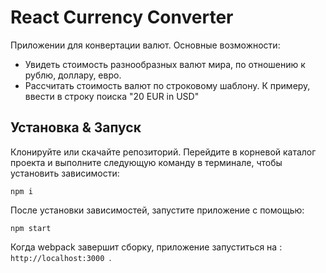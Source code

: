 # React Currency Converter

Приложении для конвертации валют. Основные возможности:
- Увидеть стоимость разнообразных валют мира, по отношению к рублю, доллару, евро.
- Рассчитать стоимость валют по строковому шаблону. К примеру, ввести в строку поиска "20 EUR in USD"

## Установка & Запуск

Клонируйте или скачайте репозиторий.
Перейдите в корневой каталог проекта и выполните следующую команду в терминале, чтобы установить зависимости:

``` JS
npm i
```

После установки зависимостей, запустите приложение с помощью:
``` JS
npm start
```

Когда webpack завершит сборку, приложение запуститься на : `http://localhost:3000 `.



